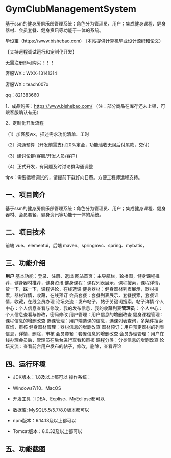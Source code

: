 # GymClubManagementSystem
 基于ssm的健身房俱乐部管理系统：角色分为管理员、用户；集成健身课程、健身器材、会员套餐、健身资讯等功能于一体的系统。

毕设宝（https://www.bishebao.com) （本站提供计算机毕业设计源码和论文）

【支持远程调试运行和定制化开发】

无需注册即可购买！！！

客服WX：WXX-13141314

客服WX：teach007x

qq：821383660


1、成品购买：https://www.bishebao.com/ （注：部分商品在库存还未上架，可跟客服确认有无）

2、定制化开发流程

（1）加客服wx，描述需求功能清单、工时

（2）沟通预算（开发前需支付20%定金，功能验收无误后付尾款，交付）

（3）建讨论群(客服/开发人员/客户)

（4）正式开发，有问题及时讨论群沟通调整

tips：需要远程调试的，请提前下载好向日葵。方便工程师远程支持。
<h2>一、项目简介</h2>
基于ssm的健身房俱乐部管理系统：角色分为管理员、用户；集成健身课程、健身器材、会员套餐、健身资讯等功能于一体的系统。
<h2>二、项目技术</h2>
前端 vue、elementui，后端 maven、springmvc、spring、mybatis，
<h2>三、功能介绍</h2>
<div class="markdown-heading" dir="auto">
<div class="markdown-heading" dir="auto"><strong>用户</strong>
基本功能：登录、注册、退出
网站首页：主导航栏，轮播图，健身课程推荐，健身器材推荐，健身资讯
健身课程：课程列表展示，课程搜索，课程详情，赞一下，踩一下，课程评论，在线选课
健身器材：健身器材列表展示，器材搜索，器材详情，收藏，在线预订
会员套餐：套餐列表展示，套餐搜索，套餐详情，收藏，在线会员办理
论坛交流：发布帖子，帖子关键词搜索，帖子详情
个人中心：个人信息查看与修改，我的发布信息，我的收藏列表<strong>管理员：</strong>
个人中心：个人信息查看与修改，密码修改
用户管理：用户信息的增删改查
健身课程管理：课程信息的增删改查
选课管理：用户端选课的信息，选课列表查询，多条件搜索查询，审核
健身器材管理：器材信息的增删改查
器材预订：用户预定器材的列表信息，详情，删除，审核
会员套餐：套餐信息的增删改查
会员办理管理：用户在线办理会员后，管理员在后台进行查看和审核
课程分类：分类信息的增删改查
论坛交流：查看前台用户发布的帖子，修改，删除，查看评论

</div>
</div>
<h2>四、运行环境</h2>
<ul dir="auto">
 	<li>
<p dir="auto">JDK版本：1.8及以上都可以 操作系统：</p>
</li>
 	<li>
<p dir="auto">Windows7/10、MacOS</p>
</li>
 	<li>
<p dir="auto">开发工具：IDEA、Ecplise、MyEclipse都可以</p>
</li>
 	<li>
<p dir="auto">数据库: MySQL5.5/5.7/8.0版本都可以</p>
</li>
 	<li>
<p dir="auto">npm版本：6.14.13及以上都可以</p>
</li>
 	<li>
<p dir="auto">Tomcat版本：8.0.32及以上都可以</p>
</li>
</ul>
<h2>五、功能截图</h2>
<img class="aligncenter size-full wp-image" src="https://www.bishebao.com/wp-content/uploads/2024/07/Java毕业设计-基于ssm的健身房俱乐部管理系统/result/image_1_1.png" alt="" />
<img class="aligncenter size-full wp-image" src="https://www.bishebao.com/wp-content/uploads/2024/07/Java毕业设计-基于ssm的健身房俱乐部管理系统/result/image_2_2.png" alt="" />
<img class="aligncenter size-full wp-image" src="https://www.bishebao.com/wp-content/uploads/2024/07/Java毕业设计-基于ssm的健身房俱乐部管理系统/result/image_3_3.png" alt="" />
<img class="aligncenter size-full wp-image" src="https://www.bishebao.com/wp-content/uploads/2024/07/Java毕业设计-基于ssm的健身房俱乐部管理系统/result/image_4_4.png" alt="" />
<img class="aligncenter size-full wp-image" src="https://www.bishebao.com/wp-content/uploads/2024/07/Java毕业设计-基于ssm的健身房俱乐部管理系统/result/image_5_5.png" alt="" />
<img class="aligncenter size-full wp-image" src="https://www.bishebao.com/wp-content/uploads/2024/07/Java毕业设计-基于ssm的健身房俱乐部管理系统/result/image_6_6.png" alt="" />
<img class="aligncenter size-full wp-image" src="https://www.bishebao.com/wp-content/uploads/2024/07/Java毕业设计-基于ssm的健身房俱乐部管理系统/result/image_7_7.png" alt="" />
<img class="aligncenter size-full wp-image" src="https://www.bishebao.com/wp-content/uploads/2024/07/Java毕业设计-基于ssm的健身房俱乐部管理系统/result/image_8_8.png" alt="" />
<img class="aligncenter size-full wp-image" src="https://www.bishebao.com/wp-content/uploads/2024/07/Java毕业设计-基于ssm的健身房俱乐部管理系统/result/image_9_9.png" alt="" />